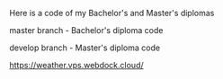 Here is a code of my Bachelor's and Master's diplomas

master branch - Bachelor's diploma code

develop branch - Master's diploma code


https://weather.vps.webdock.cloud/
